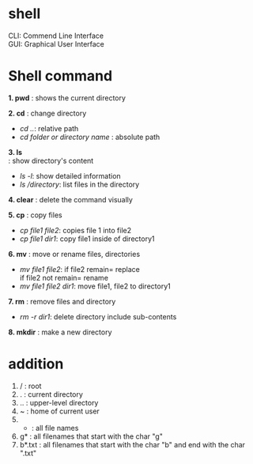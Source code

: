 # shell
CLI: Commend Line Interface  
GUI: Graphical User Interface  

# Shell command  
**1. pwd**
   : shows the current directory

**2. cd**
   : change directory
   + *cd ..*: relative path
   + *cd folder or directory name* : absolute path

**3. ls**  
   : show directory's content  
   + *ls -l*: show detailed information
   + *ls /directory*: list files in the directory
 
**4. clear**
   : delete the command visually

**5. cp**
   : copy files
   + *cp file1 file2*: copies file 1 into file2
   + *cp file1 dir1*: copy file1 inside of directory1

**6. mv**
   : move or rename files, directories
   + *mv file1 file2*: if file2 remain= replace  
                       if file2 not remain= rename
   + *mv file1 file2 dir1*: move file1, file2 to directory1

**7. rm**
   : remove files and directory
   + *rm -r dir1*: delete directory include sub-contents

**8. mkdir**
   : make a new directory

# addition
1. / : root  
2. . : current directory
3. .. : upper-level directory
4. ~ : home of current user
5. * : all file names
6. g* : all filenames that start with the char "g"
7. b*.txt : all filenames that start with the char "b" and end with the char ".txt"
     
     

